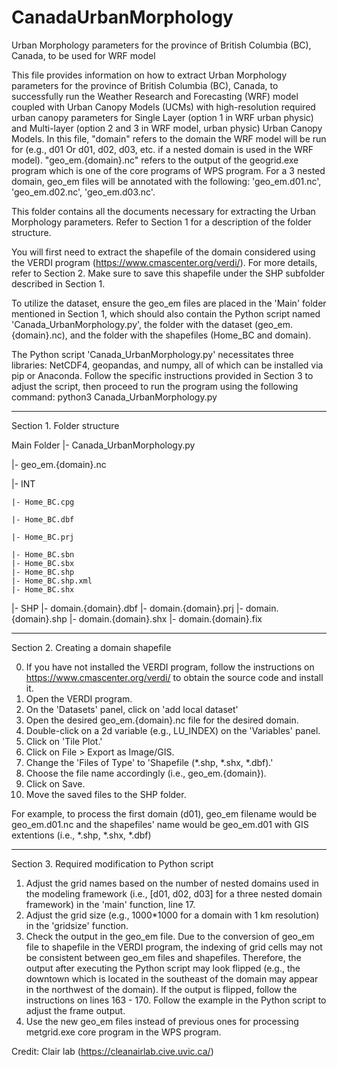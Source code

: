 # CanadaUrbanMorphology
Urban Morphology parameters for the province of British Columbia (BC), Canada, to be used for WRF model

This file provides information on how to extract Urban Morphology parameters for the province of British Columbia (BC), Canada, to successfully run the Weather Research and Forecasting (WRF) model coupled with Urban Canopy Models (UCMs) with high-resolution required urban canopy parameters for Single Layer (option 1 in WRF urban physic) and Multi-layer (option 2 and 3 in WRF model, urban physic) Urban Canopy Models. In this file, "domain" refers to the domain the WRF model will be run for (e.g., d01 Or d01, d02, d03, etc. if a nested domain is used in the WRF model). "geo_em.{domain}.nc" refers to the output of the geogrid.exe program which is one of the core programs of WPS program. For a 3 nested domain, geo_em files will be annotated with the following: 'geo_em.d01.nc', 'geo_em.d02.nc', 'geo_em.d03.nc'.

This folder contains all the documents necessary for extracting the Urban Morphology parameters. Refer to Section 1 for a description of the folder structure. 

You will first need to extract the shapefile of the domain considered using the VERDI program (https://www.cmascenter.org/verdi/). For more details, refer to Section 2. Make sure to save this shapefile under the SHP subfolder described in Section 1. 

To utilize the dataset, ensure the geo_em files are placed in the 'Main' folder mentioned in Section 1, which should also contain the Python script named 'Canada_UrbanMorphology.py', the folder with the dataset (geo_em.{domain}.nc), and the folder with the shapefiles (Home_BC and domain).

The Python script 'Canada_UrbanMorphology.py' necessitates three libraries: NetCDF4, geopandas, and numpy, all of which can be installed via pip or Anaconda.  Follow the specific instructions provided in Section 3 to adjust the script, then proceed to run the program using the following command:
python3 Canada_UrbanMorphology.py
_____________________________________________________________________________________________________________________________________
Section 1. Folder structure

Main Folder
|- Canada_UrbanMorphology.py

|- geo_em.{domain}.nc

|- INT

    |- Home_BC.cpg
    
    |- Home_BC.dbf
    
    |- Home_BC.prj
    
    |- Home_BC.sbn
    |- Home_BC.sbx
    |- Home_BC.shp
    |- Home_BC.shp.xml
    |- Home_BC.shx
|- SHP
    |- domain.{domain}.dbf
    |- domain.{domain}.prj
    |- domain.{domain}.shp
    |- domain.{domain}.shx
    |- domain.{domain}.fix
_____________________________________________________________________________________________________________________________________
Section 2. Creating a domain shapefile

0. If you have not installed the VERDI program, follow the instructions on https://www.cmascenter.org/verdi/ to obtain the source
	code and install it.
1. Open the VERDI program.
2. On the 'Datasets' panel, click on 'add local dataset'
3. Open the desired geo_em.{domain}.nc file for the desired domain.
4. Double-click on a 2d variable (e.g., LU_INDEX) on the 'Variables' panel.
5. Click on 'Tile Plot.'
6. Click on File > Export as Image/GIS.
7. Change the 'Files of Type' to 'Shapefile (*.shp, *.shx, *.dbf).'
8. Choose the file name accordingly (i.e., geo_em.{domain}).
9. Click on Save.
10. Move the saved files to the SHP folder.

For example, to process the first domain (d01), geo_em filename would be geo_em.d01.nc and the shapefiles' name would be geo_em.d01 with GIS extentions (i.e., *.shp, *.shx, *.dbf)
_____________________________________________________________________________________________________________________________________
Section 3. Required modification to Python script

1. Adjust the grid names based on the number of nested domains used in the modeling framework (i.e., [d01, d02, d03] for a three nested domain framework) in the 'main' function, line 17.
2. Adjust the grid size (e.g., 1000*1000 for a domain with 1 km resolution) in the 'gridsize' function.
3. Check the output in the geo_em file. Due to the conversion of geo_em file to shapefile in the VERDI program, the indexing of grid cells may not be consistent between geo_em files and shapefiles. Therefore, the output after executing the Python script may look flipped (e.g., the downtown which is located in the southeast of the domain may appear in the northwest of the domain). If the output is flipped, follow the instructions on lines 163 - 170. Follow the example in the Python script to adjust the frame output.
4. Use the new geo_em files instead of previous ones for processing metgrid.exe core program in the WPS program.

Credit: Clair lab (https://cleanairlab.cive.uvic.ca/)

